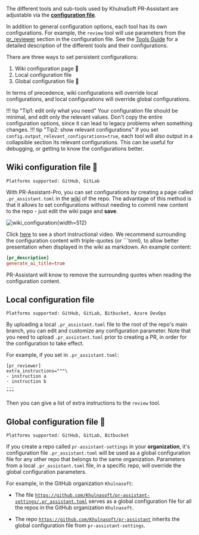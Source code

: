 The different tools and sub-tools used by KhulnaSoft PR-Assistant are adjustable via the **[configuration file](https://github.com/Khulnasoft/pr-assistant/blob/main/pr_assistant/settings/configuration.toml)**.

In addition to general configuration options, each tool has its own configurations. For example, the `review` tool will use parameters from the [pr_reviewer](https://github.com/Khulnasoft/pr-assistant/blob/main/pr_assistant/settings/configuration.toml#L16) section in the configuration file.
See the [Tools Guide](https://khulnasoft.github.io/Docs-PR-Assistant/tools/) for a detailed description of the different tools and their configurations.

There are three ways to set persistent configurations:

1. Wiki configuration page 💎
2. Local configuration file
3. Global configuration file 💎

In terms of precedence, wiki configurations will override local configurations, and local configurations will override global configurations.

!!! tip "Tip1: edit only what you need"
    Your configuration file should be minimal, and edit only the relevant values. Don't copy the entire configuration options, since it can lead to legacy problems when something changes.
!!! tip "Tip2: show relevant configurations"
    If you set `config.output_relevant_configurations=true`, each tool will also output in a collapsible section its relevant configurations. This can be useful for debugging, or getting to know the configurations better.

## Wiki configuration file 💎

`Platforms supported: GitHub, GitLab`

With PR-Assistant-Pro, you can set configurations by creating a page called `.pr_assistant.toml` in the [wiki](https://github.com/Khulnasoft/pr-assistant/wiki/pr_assistant.toml) of the repo. 
The advantage of this method is that it allows to set configurations without needing to commit new content to the repo - just edit the wiki page and **save**.


![wiki_configuration](https://khulnasoft.com/images/pr_assistant/wiki_configuration.png){width=512}

Click [here](https://khulnasoft.com/images/pr_assistant/wiki_configuration_pr_assistant.mp4) to see a short instructional video. We recommend surrounding the configuration content with triple-quotes (or \`\`\`toml), to allow better presentation when displayed in the wiki as markdown.
An example content:

```toml
[pr_description]
generate_ai_title=true
```

PR-Assistant will know to remove the surrounding quotes when reading the configuration content.

## Local configuration file

`Platforms supported: GitHub, GitLab, Bitbucket, Azure DevOps`


By uploading a local `.pr_assistant.toml` file to the root of the repo's main branch, you can edit and customize any configuration parameter. Note that you need to upload `.pr_assistant.toml` prior to creating a PR, in order for the configuration to take effect.

For example, if you set in `.pr_assistant.toml`:

```
[pr_reviewer]
extra_instructions="""\
- instruction a
- instruction b
...
"""
```

Then you can give a list of extra instructions to the `review` tool.


## Global configuration file 💎

`Platforms supported: GitHub, GitLab, Bitbucket`

If you create a repo called `pr-assistant-settings` in your **organization**, it's configuration file `.pr_assistant.toml` will be used as a global configuration file for any other repo that belongs to the same organization.
Parameters from a local `.pr_assistant.toml` file, in a specific repo, will override the global configuration parameters.

For example, in the GitHub organization `Khulnasoft`:

- The file [`https://github.com/Khulnasoft/pr-assistant-settings/.pr_assistant.toml`](https://github.com/Khulnasoft/pr-assistant-settings/blob/main/.pr_assistant.toml)  serves as a global configuration file for all the repos in the GitHub organization `Khulnasoft`.

- The repo [`https://github.com/Khulnasoft/pr-assistant`](https://github.com/Khulnasoft/pr-assistant/blob/main/.pr_assistant.toml) inherits the global configuration file from `pr-assistant-settings`.
